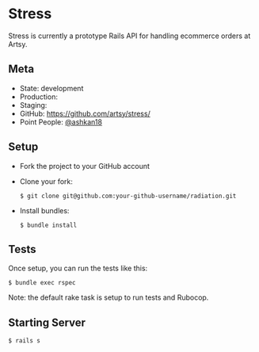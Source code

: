 # Stress

Stress is currently a prototype Rails API for handling ecommerce orders at Artsy.

## Meta

* State: development
* Production: 
* Staging: 
* GitHub: https://github.com/artsy/stress/
* Point People: [@ashkan18][ashkan18]

## Setup

* Fork the project to your GitHub account

* Clone your fork:
  ```
  $ git clone git@github.com:your-github-username/radiation.git
  ```

* Install bundles:
  ```
  $ bundle install
  ```

## Tests

Once setup, you can run the tests like this:

```
$ bundle exec rspec
```

Note: the default rake task is setup to run tests and Rubocop.

## Starting Server


```
$ rails s
```

[ashkan18]: https://github.com/ashkan18
